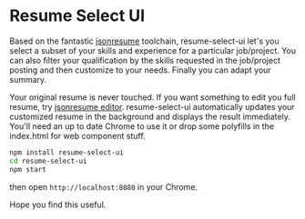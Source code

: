 # Resume Select UI

Based on the fantastic [jsonresume](https://jsonresume.org) toolchain, resume-select-ui let's you select a subset of your skills and experience for a particular job/project. You can also filter your qualification by the skills requested in the job/project posting and then customize to your needs. Finally you can adapt your summary.

Your original resume is never touched. If you want something to edit you full resume, try [jsonresume editor](http://registry.jsonresume.org/). resume-select-ui automatically updates your customized resume in the background and displays the result immediately. You'll need an up to date Chrome to use it or drop some polyfills in the index.html for web component stuff.

```sh
npm install resume-select-ui
cd resume-select-ui
npm start
```
then open `http://localhost:8080` in your Chrome.

Hope you find this useful.
